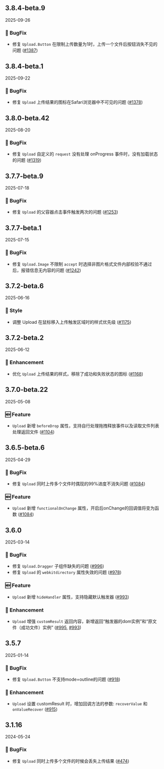 ## 3.8.4-beta.9
2025-09-26

### 🐞 BugFix

- 修复 `Upload.Button` 在限制上传数量为1时，上传一个文件后按钮消失不见的问题 ([#1387](https://github.com/sheinsight/shineout-next/pull/1387))


## 3.8.4-beta.1
2025-09-22

### 🐞 BugFix

- 修复 `Upload` 上传结果的图标在Safari浏览器中不可见的问题 ([#1378](https://github.com/sheinsight/shineout-next/pull/1378))


## 3.8.0-beta.42
2025-08-20

### 🐞 BugFix
- 修复 `Upload` 自定义的 `request` 没有处理 onProgress 事件时，没有加载状态的问题 ([#1319](https://github.com/sheinsight/shineout-next/pull/1319))


## 3.7.7-beta.9
2025-07-18

### 🐞 BugFix
- 修复 `Upload` 的父容器点击事件触发两次的问题 ([#1253](https://github.com/sheinsight/shineout-next/pull/1253))


## 3.7.7-beta.1
2025-07-15

### 🐞 BugFix
- 修复 `Upload.Image` 不限制 `accept` 时选择非图片格式文件内部校验不通过后，报错信息无内容的问题 ([#1242](https://github.com/sheinsight/shineout-next/pull/1242))


## 3.7.2-beta.6
2025-06-16

### 💅 Style
- 调整 Upload 在鼠标移入上传触发区域时的样式优先级 ([#1175](https://github.com/sheinsight/shineout-next/pull/1175))


## 3.7.2-beta.2
2025-06-12

### 💎 Enhancement

- 优化 `Upload` 上传结果的样式，移除了成功和失败状态的图标 ([#1168](https://github.com/sheinsight/shineout-next/pull/1168))


## 3.7.0-beta.22
2025-05-08

### 🆕 Feature

- `Upload` 新增 `beforeDrop` 属性，支持自行处理拖拽释放事件以及读取文件列表处理返回文件 ([#1104](https://github.com/sheinsight/shineout-next/pull/1104))


## 3.6.5-beta.6
2025-04-29

### 🐞 BugFix

- 修复 `Upload` 同时上传多个文件时偶现的99%进度不消失问题  ([#1084](https://github.com/sheinsight/shineout-next/pull/1084))


### 🆕 Feature

- `Upload` 新增 `functionalOnChange` 属性，开启后onChange的回调值将变为函数  ([#1084](https://github.com/sheinsight/shineout-next/pull/1084))


## 3.6.0
2025-03-14

### 🐞 BugFix

- 修复 `Upload.Dragger` 子组件缺失的问题  ([#996](https://github.com/sheinsight/shineout-next/pull/996))
- 修复 `Upload` 的 `webkitdirectory` 属性失效的问题 ([#978](https://github.com/sheinsight/shineout-next/pull/978))


### 🆕 Feature

- `Upload` 新增 `hideHandler` 属性，支持隐藏默认触发器 ([#993](https://github.com/sheinsight/shineout-next/pull/993))


### 💎 Enhancement
- `Upload` 增强 `customResult` 返回内容，新增返回“触发器的dom实例”和“原文件（成功文件）实例” ([#995](https://github.com/sheinsight/shineout-next/pull/995), [#993](https://github.com/sheinsight/shineout-next/pull/993))


## 3.5.7
2025-01-14

### 🐞 BugFix

- 修复 `Upload.Button` 不支持mode=outline的问题 ([#918](https://github.com/sheinsight/shineout-next/pull/918))


### 💎 Enhancement

- `Upload` 设置 customResult 时，增加回调方法的参数: `recoverValue` 和 `onValueRecover` ([#915](https://github.com/sheinsight/shineout-next/pull/915))


## 3.1.16
2024-05-24

### 🐞 BugFix

- 修复 `Upload` 同时上传多个文件的时候会丢失上传结果 ([#474](https://github.com/sheinsight/shineout-next/pull/474))
